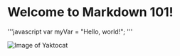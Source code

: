 # Welcome to Markdown 101!

'''javascript
var myVar = "Hello, world!";
'''


![Image of Yaktocat](https://octodex.github.com/images/yaktocat.png)
